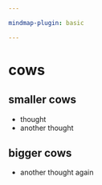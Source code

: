 ```yaml
---

mindmap-plugin: basic

---
```


# cows

## smaller cows
- thought
- another thought

## bigger cows
+ another thought again